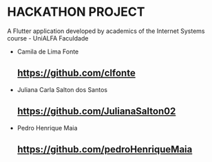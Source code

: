 # HACKATHON PROJECT

A Flutter application developed by academics of the Internet Systems course - UniALFA Faculdade

- Camila de Lima Fonte
    ## https://github.com/clfonte
- Juliana Carla Salton dos Santos
    ## https://github.com/JulianaSalton02
- Pedro Henrique Maia
    ## https://github.com/pedroHenriqueMaia
